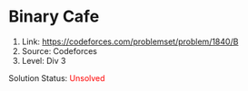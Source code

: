 # Binary Cafe

1. Link: https://codeforces.com/problemset/problem/1840/B
2. Source: Codeforces
3. Level: Div 3

Solution Status: <span style="color:red"> Unsolved </span>